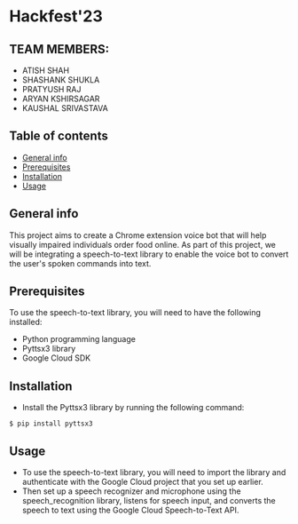# Hackfest'23

## TEAM MEMBERS:
* ATISH SHAH
* SHASHANK SHUKLA
* PRATYUSH RAJ
* ARYAN KSHIRSAGAR
* KAUSHAL SRIVASTAVA


## Table of contents
* [General info](#general-info)
* [Prerequisites](#prerequisites)
* [Installation](#installation)
* [Usage](#usage)

## General info
This project aims to create a Chrome extension voice bot that will help visually impaired individuals order food online. As part of this project, we will be integrating a speech-to-text library to enable the voice bot to convert the user's spoken commands into text.

## Prerequisites
To use the speech-to-text library, you will need to have the following installed:
* Python programming language
* Pyttsx3 library
* Google Cloud SDK

## Installation
* Install the Pyttsx3 library by running the following command:
```
$ pip install pyttsx3
```

## Usage
* To use the speech-to-text library, you will need to import the library and authenticate with the Google Cloud project that you set up earlier.
* Then set up a speech recognizer and microphone using the speech_recognition library, listens for speech input, and converts the speech to text using the Google Cloud Speech-to-Text API.

